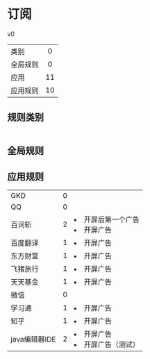 # 订阅

v0

|||
| - |:-:|
|类别|0|
|全局规则|0|
|应用|11|
|应用规则|10|

## 规则类别

|||
| - |:-:|


## 全局规则



## 应用规则

||||
| - |:-:|-|
|GKD|0||
|QQ|0||
|百词斩|2|<li>开屏后第一个广告<li>开屏广告|
|百度翻译|1|<li>开屏广告|
|东方财富|1|<li>开屏广告|
|飞猪旅行|1|<li>开屏广告|
|天天基金|1|<li>开屏广告|
|微信|0||
|学习通|1|<li>开屏广告|
|知乎|1|<li>开屏广告|
|java编辑器IDE|2|<li>开屏广告<li>开屏广告（测试）|
